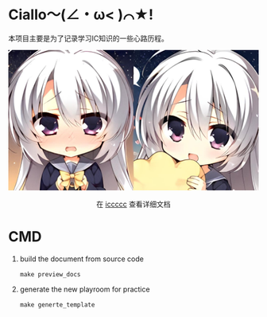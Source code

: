 # Ciallo～(∠・ω< )⌒★!

本项目主要是为了记录学习IC知识的一些心路历程。


![](doc/assets/0d001.jpeg)
<p align="center">
 在 <a href="https://cococolorful.github.io/iccccc/">iccccc</a> 查看详细文档
</p>

# CMD

1. build the document from source code

    ```
    make preview_docs
    ```
2. generate the new playroom for practice
    
    ```
    make generte_template
    ```